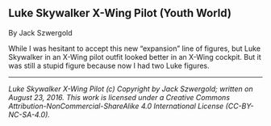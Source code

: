 ## Luke Skywalker X-Wing Pilot (Youth World)

By Jack Szwergold

While I was hesitant to accept this new “expansion” line of figures, but Luke Skywalker in an X-Wing pilot outfit looked better in an X-Wing cockpit. But it was still a stupid figure because now I had two Luke figures.

***

*Luke Skywalker X-Wing Pilot (c) Copyright by Jack Szwergold; written on August 23, 2016. This work is licensed under a Creative Commons Attribution-NonCommercial-ShareAlike 4.0 International License (CC-BY-NC-SA-4.0).*